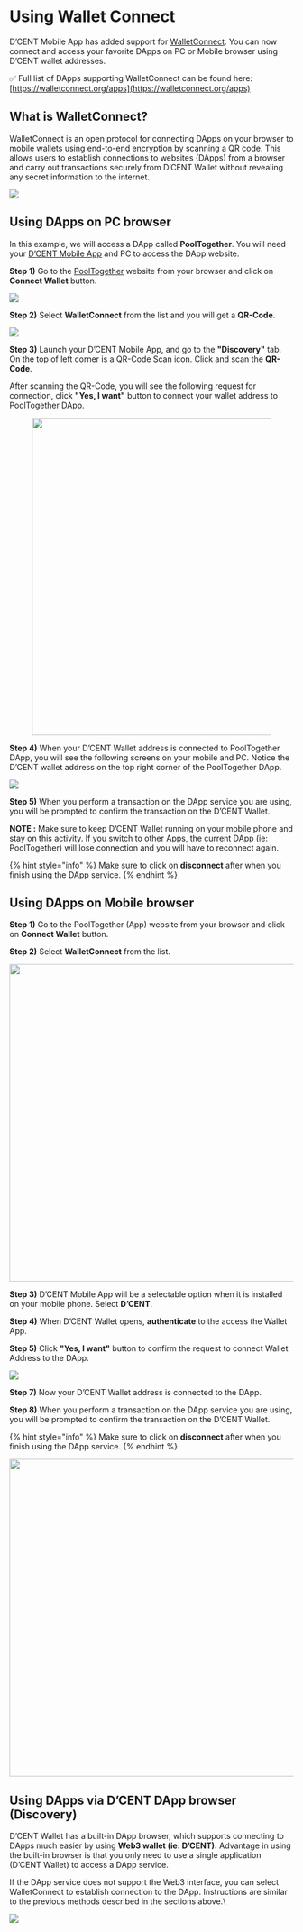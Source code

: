# Using Wallet Connect

D’CENT Mobile App has added support for [WalletConnect](https://walletconnect.org/). You can now connect and access your favorite DApps on PC or Mobile browser using D’CENT wallet addresses.

✅ Full list of DApps supporting WalletConnect can be found here: [https://walletconnect.org/apps](https://walletconnect.org/apps)

## What is WalletConnect?

WalletConnect is an open protocol for connecting DApps on your browser to mobile wallets using end-to-end encryption by scanning a QR code. This allows users to establish connections to websites (DApps) from a browser and carry out transactions securely from D’CENT Wallet without revealing any secret information to the internet.

![](../../.gitbook/assets/2.png)



## Using DApps on PC browser

In this example, we will access a DApp called **PoolTogether**. You will need your [D’CENT Mobile App](https://play.google.com/store/apps/details?id=com.kr.iotrust.dcent.wallet\&utm\_source=dcentwallet\&utm\_campaign=mobileapp) and PC to access the DApp website.

**Step 1)** Go to the [PoolTogether](https://app.pooltogether.com/) website from your browser and click on **Connect Wallet** button.

![](../../.gitbook/assets/walletconnect-eng01.png)

**Step 2)** Select **WalletConnect** from the list and you will get a **QR-Code**.&#x20;

![](../../.gitbook/assets/walletconnect-eng02.png)

**Step 3)** Launch your D’CENT Mobile App, and go to the **"Discovery"** tab. On the top of left corner is a QR-Code Scan icon. Click and scan the **QR-Code**.

After scanning the QR-Code, you will see the following request for connection, click **"Yes, I want"** button to connect your wallet address to PoolTogether DApp.

<div align="left">

<figure><img src="../../.gitbook/assets/walletconnect-eng03.png" alt="" width="563"><figcaption></figcaption></figure>

</div>

**Step 4)** When your D’CENT Wallet address is connected to PoolTogether DApp, you will see the following screens on your mobile and PC. Notice the D’CENT wallet address on the top right corner of the PoolTogether DApp.

![](../../.gitbook/assets/walletconnect-eng04.png)

**Step 5)** When you perform a transaction on the DApp service you are using, you will be prompted to confirm the transaction on the D’CENT Wallet.

**NOTE :** Make sure to keep D’CENT Wallet running on your mobile phone and stay on this activity. If you switch to other Apps, the current DApp (ie: PoolTogether) will lose connection and you will have to reconnect again.

{% hint style="info" %}
Make sure to click on **disconnect** after when you finish using the DApp service.
{% endhint %}

## Using DApps on Mobile browser

**Step 1)** Go to the PoolTogether (App) website from your browser and click on **Connect Wallet** button.

**Step 2)** Select **WalletConnect** from the list.

<div align="left">

<img src="../../.gitbook/assets/walletconnect-eng05.png" alt="" width="563">

</div>

**Step 3)** D’CENT Mobile App will be a selectable option when it is installed on your mobile phone. Select **D’CENT**.

**Step 4)** When D’CENT Wallet opens, **authenticate** to the access the Wallet App.

**Step 5)** Click **"Yes, I want"** button to confirm the request to connect Wallet Address to the DApp.

![](<../../.gitbook/assets/walletconnect-eng06 (1).png>)

**Step 7)** Now your D’CENT Wallet address is connected to the DApp.

**Step 8)** When you perform a transaction on the DApp service you are using, you will be prompted to confirm the transaction on the D’CENT Wallet.

{% hint style="info" %}
Make sure to click on **disconnect** after when you finish using the DApp service.
{% endhint %}

<div align="left">

<img src="../../.gitbook/assets/walletconnect-eng07.png" alt="" width="563">

</div>

## Using DApps via D’CENT DApp browser (Discovery)

D’CENT Wallet has a built-in DApp browser, which supports connecting to DApps much easier by using **Web3 wallet (ie: D’CENT).** Advantage in using the built-in browser is that you only need to use a single application (D’CENT Wallet) to access a DApp service.

If the DApp service does not support the Web3 interface, you can select WalletConnect to establish connection to the DApp. Instructions are similar to the previous methods described in the sections above.\


![](../../.gitbook/assets/walletconnect-eng.gif)
